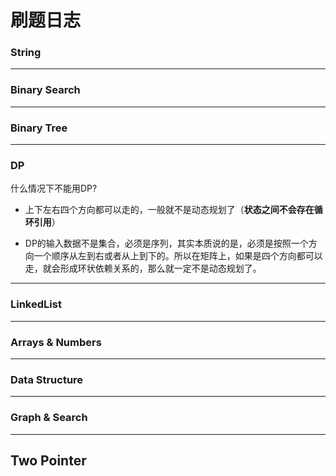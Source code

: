 # 刷题日志



### String 


---

### Binary Search


---


### Binary Tree












---
### DP 
什么情况下不能用DP?
* 上下左右四个方向都可以走的，一般就不是动态规划了（**状态之间不会存在循环引用**）

* DP的输入数据不是集合，必须是序列，其实本质说的是，必须是按照一个方向一个顺序从左到右或者从上到下的。所以在矩阵上，如果是四个方向都可以走，就会形成环状依赖关系的，那么就一定不是动态规划了。
---

### LinkedList




---


### Arrays & Numbers





 
 




---


### Data Structure



---

### Graph & Search



---

## **Two Pointer**









































































